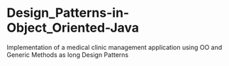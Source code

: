 # Design_Patterns-in-Object_Oriented-Java
Implementation of a medical clinic management application using OO and Generic Methods as long Design Patterns 
